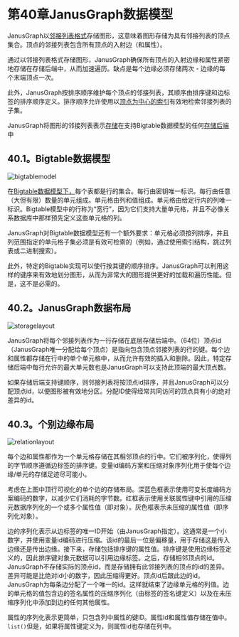 # **第40章JanusGraph数据模型**

JanusGraph以[邻接列表格式](http://en.wikipedia.org/wiki/Adjacency_list)存储图形，这意味着图形存储为具有邻接列表的顶点集合。顶点的邻接列表包含所有顶点的入射边（和属性）。

通过以邻接列表格式存储图形，JanusGraph确保所有顶点的入射边缘和属性紧密地存储在存储后端中，从而加速遍历。缺点是每个边缘必须存储两次 - 边缘的每个末端顶点一次。

此外，JanusGraph按排序顺序维护每个顶点的邻接列表，其顺序由排序键和边标签的排序顺序定义。排序顺序允许使用以[顶点为中心的索引](https://docs.janusgraph.org/latest/indexes.html#vertex-indexes)有效地检索邻接列表的子集。

JanusGraph将图形的邻接列表表示[存储](https://docs.janusgraph.org/latest/storage-backends.html)在支持Bigtable数据模型的任何[存储后端](https://docs.janusgraph.org/latest/storage-backends.html)中

## 40.1。Bigtable数据模型

![bigtablemodel](https://docs.janusgraph.org/latest/images/bigtablemodel.png)

在[Bigtable数据模型下，](http://en.wikipedia.org/wiki/Bigtable)每个表都是行的集合。每行由密钥唯一标识。每行由任意（大但有限）数量的单元组成。单元格由列和值组成。单元格由给定行内的列唯一标识。Bigtable模型中的行称为“宽行”，因为它们支持大量单元格，并且不必像关系数据库中那样预先定义这些单元格的列。

JanusGraph对Bigtable数据模型还有一个额外要求：单元格必须按列排序，并且列范围指定的单元格子集必须是有效可检索的（例如，通过使用索引结构，跳过列表或二进制搜索）。

此外，特定的Bigtable实现可以使行按其键的顺序排序。JanusGraph可以利用这样的键序来有效地划分图形，从而为非常大的图形提供更好的加载和遍历性能。但是，这不是必需的。

## 40.2。JanusGraph数据布局

![storagelayout](https://docs.janusgraph.org/latest/images/storagelayout.png)

JanusGraph将每个邻接列表作为一行存储在底层存储后端中。（64位）顶点id（JanusGraph唯一分配给每个顶点）是指向包含顶点邻接列表的行的键。每个边和属性都存储在行中的单个单元格中，从而允许有效的插入和删除。因此，特定存储后端中每行允许的最大单元数也是JanusGraph可以支持此顶端的最大顶点数。

如果存储后端支持键顺序，则邻接列表将按顶点id排序，并且JanusGraph可以分配顶点id，以便图形被有效地分区。分配ID使得经常共同访问的顶点具有小的绝对差异的id。

## 40.3。个别边缘布局

![relationlayout](https://docs.janusgraph.org/latest/images/relationlayout.png)

每个边和属性都作为一个单元格存储在其相邻顶点的行中。它们被序列化，使得列的字节顺序遵循边标签的排序键。变量id编码方案和压缩对象序列化用于使每个边缘/单元的存储足迹尽可能小。

考虑在上图中顶行可视化的单个边的存储布局。深蓝色框表示使用可变长度编码方案编码的数字，以减少它们消耗的字节数。红框表示使用关联属性键中引用的压缩元数据序列化的一个或多个属性值（即对象）。灰色框表示未压缩的属性值（即序列化对象）。

边的序列化表示从边标签的唯一ID开始（由JanusGraph指定）。这通常是一个小数字，并使用变量id编码进行压缩。该id的最后一位是偏移量，用于存储这是传入边缘还是传出边缘。接下来，存储包括排序键的属性值。排序键是使用边缘标签定义的，因此排序键对象元数据可以引用边缘标签。之后，存储相邻顶点的id。JanusGraph不存储实际的顶点id，而是存储拥有此邻接列表的顶点的id的差异。差异可能是比绝对id小的数字，因此压缩得更好。顶点id后跟此边的id。JanusGraph为每条边分配了一个唯一的id。这样就结束了边缘单元格的列值。边的单元格的值包含边的签名属性的压缩序列化（由标签的签名键定义）以及在未压缩序列化中添加到边的任何其他属性。

属性的序列化表示更简单，只包含列中属性的键ID。属性id和属性值存储在值中。`list()`但是，如果将属性键定义为，则属性id也存储在列中。

 